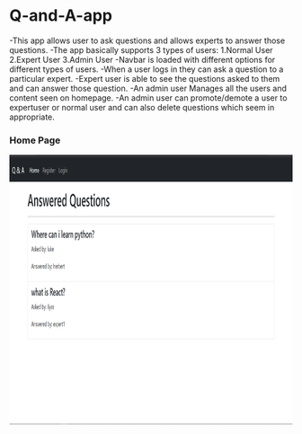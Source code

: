 # Q-and-A-app
-This app allows user to ask questions and allows experts to answer those questions.
-The app basically supports 3 types of users:
1.Normal User
2.Expert User
3.Admin User
-Navbar is loaded with different options for different types of users.
-When a user logs in they can ask a question to a particular expert.
-Expert user is able to see the questions asked to them and can answer those question.
-An admin user Manages all the users and content seen on homepage.
-An admin user can promote/demote a user to expertuser or normal user and can also delete questions which seem in appropriate.

### Home Page
<img src="https://github.com/ilyasdabholkar/Q-and-A-app/blob/main/images/Home.PNG" width="720" height="480" alt="unable to load image">
